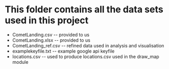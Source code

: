 # This folder contains all the data sets used in this project 
* CometLanding.csv	-- provided to us
* CometLanding.xlsx	-- provided to us
* CometLanding_ref.csv	-- refined data used in analysis and visualisation
* examplekeyfile.txt	-- example google api keyfile 
* locations.csv -- used to produce locations.csv used in the draw_map module
